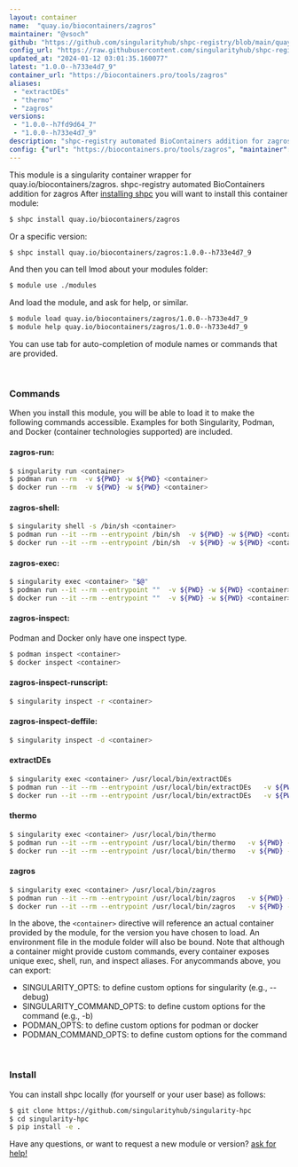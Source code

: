 ```yaml
---
layout: container
name:  "quay.io/biocontainers/zagros"
maintainer: "@vsoch"
github: "https://github.com/singularityhub/shpc-registry/blob/main/quay.io/biocontainers/zagros/container.yaml"
config_url: "https://raw.githubusercontent.com/singularityhub/shpc-registry/main/quay.io/biocontainers/zagros/container.yaml"
updated_at: "2024-01-12 03:01:35.160077"
latest: "1.0.0--h733e4d7_9"
container_url: "https://biocontainers.pro/tools/zagros"
aliases:
 - "extractDEs"
 - "thermo"
 - "zagros"
versions:
 - "1.0.0--h7fd9d64_7"
 - "1.0.0--h733e4d7_9"
description: "shpc-registry automated BioContainers addition for zagros"
config: {"url": "https://biocontainers.pro/tools/zagros", "maintainer": "@vsoch", "description": "shpc-registry automated BioContainers addition for zagros", "latest": {"1.0.0--h733e4d7_9": "sha256:a0944481536903408fe95a79d82b67f5fb2aa5a1221fd8de35d4e6719468542b"}, "tags": {"1.0.0--h7fd9d64_7": "sha256:fdb6b2e961a0efb21a41047c0c27d7dfeb49eeef3ef8cbb762e7dcd54848acc1", "1.0.0--h733e4d7_9": "sha256:a0944481536903408fe95a79d82b67f5fb2aa5a1221fd8de35d4e6719468542b"}, "docker": "quay.io/biocontainers/zagros", "aliases": {"extractDEs": "/usr/local/bin/extractDEs", "thermo": "/usr/local/bin/thermo", "zagros": "/usr/local/bin/zagros"}}
---
```


This module is a singularity container wrapper for quay.io/biocontainers/zagros.
shpc-registry automated BioContainers addition for zagros
After [installing shpc](#install) you will want to install this container module:


```bash
$ shpc install quay.io/biocontainers/zagros
```

Or a specific version:

```bash
$ shpc install quay.io/biocontainers/zagros:1.0.0--h733e4d7_9
```

And then you can tell lmod about your modules folder:

```bash
$ module use ./modules
```

And load the module, and ask for help, or similar.

```bash
$ module load quay.io/biocontainers/zagros/1.0.0--h733e4d7_9
$ module help quay.io/biocontainers/zagros/1.0.0--h733e4d7_9
```

You can use tab for auto-completion of module names or commands that are provided.

<br>

### Commands

When you install this module, you will be able to load it to make the following commands accessible.
Examples for both Singularity, Podman, and Docker (container technologies supported) are included.

#### zagros-run:

```bash
$ singularity run <container>
$ podman run --rm  -v ${PWD} -w ${PWD} <container>
$ docker run --rm  -v ${PWD} -w ${PWD} <container>
```

#### zagros-shell:

```bash
$ singularity shell -s /bin/sh <container>
$ podman run --it --rm --entrypoint /bin/sh  -v ${PWD} -w ${PWD} <container>
$ docker run --it --rm --entrypoint /bin/sh  -v ${PWD} -w ${PWD} <container>
```

#### zagros-exec:

```bash
$ singularity exec <container> "$@"
$ podman run --it --rm --entrypoint ""  -v ${PWD} -w ${PWD} <container> "$@"
$ docker run --it --rm --entrypoint ""  -v ${PWD} -w ${PWD} <container> "$@"
```

#### zagros-inspect:

Podman and Docker only have one inspect type.

```bash
$ podman inspect <container>
$ docker inspect <container>
```

#### zagros-inspect-runscript:

```bash
$ singularity inspect -r <container>
```

#### zagros-inspect-deffile:

```bash
$ singularity inspect -d <container>
```


#### extractDEs

```bash
$ singularity exec <container> /usr/local/bin/extractDEs
$ podman run --it --rm --entrypoint /usr/local/bin/extractDEs   -v ${PWD} -w ${PWD} <container> -c " $@"
$ docker run --it --rm --entrypoint /usr/local/bin/extractDEs   -v ${PWD} -w ${PWD} <container> -c " $@"
```


#### thermo

```bash
$ singularity exec <container> /usr/local/bin/thermo
$ podman run --it --rm --entrypoint /usr/local/bin/thermo   -v ${PWD} -w ${PWD} <container> -c " $@"
$ docker run --it --rm --entrypoint /usr/local/bin/thermo   -v ${PWD} -w ${PWD} <container> -c " $@"
```


#### zagros

```bash
$ singularity exec <container> /usr/local/bin/zagros
$ podman run --it --rm --entrypoint /usr/local/bin/zagros   -v ${PWD} -w ${PWD} <container> -c " $@"
$ docker run --it --rm --entrypoint /usr/local/bin/zagros   -v ${PWD} -w ${PWD} <container> -c " $@"
```



In the above, the `<container>` directive will reference an actual container provided
by the module, for the version you have chosen to load. An environment file in the
module folder will also be bound. Note that although a container
might provide custom commands, every container exposes unique exec, shell, run, and
inspect aliases. For anycommands above, you can export:

 - SINGULARITY_OPTS: to define custom options for singularity (e.g., --debug)
 - SINGULARITY_COMMAND_OPTS: to define custom options for the command (e.g., -b)
 - PODMAN_OPTS: to define custom options for podman or docker
 - PODMAN_COMMAND_OPTS: to define custom options for the command

<br>

### Install

You can install shpc locally (for yourself or your user base) as follows:

```bash
$ git clone https://github.com/singularityhub/singularity-hpc
$ cd singularity-hpc
$ pip install -e .
```

Have any questions, or want to request a new module or version? [ask for help!](https://github.com/singularityhub/singularity-hpc/issues)